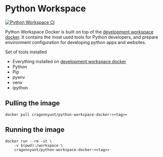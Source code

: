 # Python Workspace

[![Python Workspace CI](https://github.com/cragonnyunt/python-workspace/actions/workflows/main.yml/badge.svg?branch=develop-3.9)](https://github.com/cragonnyunt/python-workspace/actions/workflows/main.yml)

Python Workspace Docker is built on top of the [development workspace docker](https://github.com/cragonnyunt/development-workspace). It contains the most used tools for Python developers, and prepare environment configuration for developing python apps and websites.

Set of tools installed
- Everything installed on [development workspace docker](https://github.com/cragonnyunt/development-workspace)
- Python
- Pip
- pyenv
- venv
- ipython

## Pulling the image

```
docker pull cragonnyunt/python-workspace-docker:<<tag>>
```

## Running the image

```
docker run --rm -it \
    -v $(pwd):/workspace \
    cragonnyunt/python-workspace-docker:<<tag>>
```
